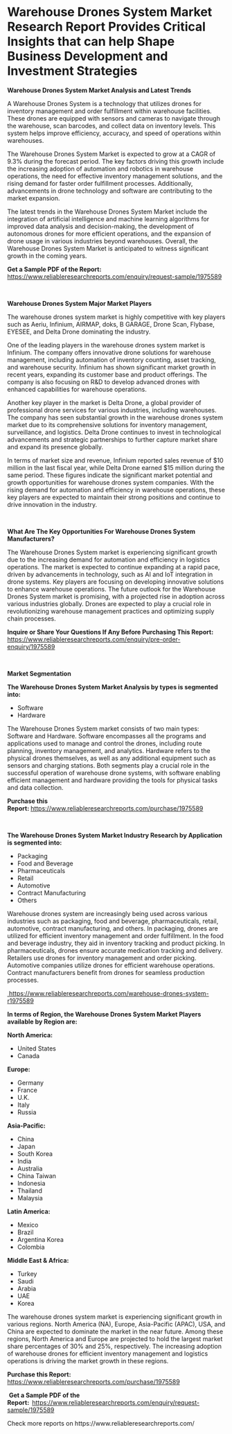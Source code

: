 <p><h1>Warehouse Drones System Market Research Report Provides Critical Insights that can help Shape Business Development and Investment Strategies</h1></p><p><strong>Warehouse Drones System Market Analysis and Latest Trends</strong></p>
<p><p>A Warehouse Drones System is a technology that utilizes drones for inventory management and order fulfillment within warehouse facilities. These drones are equipped with sensors and cameras to navigate through the warehouse, scan barcodes, and collect data on inventory levels. This system helps improve efficiency, accuracy, and speed of operations within warehouses.</p><p>The Warehouse Drones System Market is expected to grow at a CAGR of 9.3% during the forecast period. The key factors driving this growth include the increasing adoption of automation and robotics in warehouse operations, the need for effective inventory management solutions, and the rising demand for faster order fulfillment processes. Additionally, advancements in drone technology and software are contributing to the market expansion.</p><p>The latest trends in the Warehouse Drones System Market include the integration of artificial intelligence and machine learning algorithms for improved data analysis and decision-making, the development of autonomous drones for more efficient operations, and the expansion of drone usage in various industries beyond warehouses. Overall, the Warehouse Drones System Market is anticipated to witness significant growth in the coming years.</p></p>
<p><strong>Get a Sample PDF of the Report:&nbsp;</strong> <a href="https://www.reliableresearchreports.com/enquiry/request-sample/1975589">https://www.reliableresearchreports.com/enquiry/request-sample/1975589</a></p>
<p>&nbsp;</p>
<p><strong>Warehouse Drones System Major Market Players</strong></p>
<p><p>The warehouse drones system market is highly competitive with key players such as Aeriu, Infinium, AIRMAP, doks, B GARAGE, Drone Scan, Flybase, EYESEE, and Delta Drone dominating the industry. </p><p>One of the leading players in the warehouse drones system market is Infinium. The company offers innovative drone solutions for warehouse management, including automation of inventory counting, asset tracking, and warehouse security. Infinium has shown significant market growth in recent years, expanding its customer base and product offerings. The company is also focusing on R&D to develop advanced drones with enhanced capabilities for warehouse operations.</p><p>Another key player in the market is Delta Drone, a global provider of professional drone services for various industries, including warehouses. The company has seen substantial growth in the warehouse drones system market due to its comprehensive solutions for inventory management, surveillance, and logistics. Delta Drone continues to invest in technological advancements and strategic partnerships to further capture market share and expand its presence globally.</p><p>In terms of market size and revenue, Infinium reported sales revenue of $10 million in the last fiscal year, while Delta Drone earned $15 million during the same period. These figures indicate the significant market potential and growth opportunities for warehouse drones system companies. With the rising demand for automation and efficiency in warehouse operations, these key players are expected to maintain their strong positions and continue to drive innovation in the industry.</p></p>
<p>&nbsp;</p>
<p><strong>What Are The Key Opportunities For Warehouse Drones System Manufacturers?</strong></p>
<p><p>The Warehouse Drones System market is experiencing significant growth due to the increasing demand for automation and efficiency in logistics operations. The market is expected to continue expanding at a rapid pace, driven by advancements in technology, such as AI and IoT integration in drone systems. Key players are focusing on developing innovative solutions to enhance warehouse operations. The future outlook for the Warehouse Drones System market is promising, with a projected rise in adoption across various industries globally. Drones are expected to play a crucial role in revolutionizing warehouse management practices and optimizing supply chain processes.</p></p>
<p><strong>Inquire or Share Your Questions If Any Before Purchasing This Report:</strong> <a href="https://www.reliableresearchreports.com/enquiry/pre-order-enquiry/1975589">https://www.reliableresearchreports.com/enquiry/pre-order-enquiry/1975589</a></p>
<p>&nbsp;</p>
<p><strong>Market Segmentation</strong></p>
<p><strong>The Warehouse Drones System Market Analysis by types is segmented into:</strong></p>
<p><ul><li>Software</li><li>Hardware</li></ul></p>
<p><p>The Warehouse Drones System market consists of two main types: Software and Hardware. Software encompasses all the programs and applications used to manage and control the drones, including route planning, inventory management, and analytics. Hardware refers to the physical drones themselves, as well as any additional equipment such as sensors and charging stations. Both segments play a crucial role in the successful operation of warehouse drone systems, with software enabling efficient management and hardware providing the tools for physical tasks and data collection.</p></p>
<p><strong>Purchase this Report:&nbsp;</strong><a href="https://www.reliableresearchreports.com/purchase/1975589">https://www.reliableresearchreports.com/purchase/1975589</a></p>
<p>&nbsp;</p>
<p><strong>The Warehouse Drones System Market Industry Research by Application is segmented into:</strong></p>
<p><ul><li>Packaging</li><li>Food and Beverage</li><li>Pharmaceuticals</li><li>Retail</li><li>Automotive</li><li>Contract Manufacturing</li><li>Others</li></ul></p>
<p><p>Warehouse drones system are increasingly being used across various industries such as packaging, food and beverage, pharmaceuticals, retail, automotive, contract manufacturing, and others. In packaging, drones are utilized for efficient inventory management and order fulfillment. In the food and beverage industry, they aid in inventory tracking and product picking. In pharmaceuticals, drones ensure accurate medication tracking and delivery. Retailers use drones for inventory management and order picking. Automotive companies utilize drones for efficient warehouse operations. Contract manufacturers benefit from drones for seamless production processes.</p></p>
<p><a href="https://www.reliableresearchreports.com/warehouse-drones-system-r1975589">&nbsp;https://www.reliableresearchreports.com/warehouse-drones-system-r1975589</a></p>
<p><strong>In terms of Region, the Warehouse Drones System Market Players available by Region are:</strong></p>
<p>
    <p> <strong> North America: </strong>
        <ul>
            <li>United States</li>
            <li>Canada</li>
        </ul>
        </p> 
    <p> <strong> Europe: </strong>
        <ul>
            <li>Germany</li>
            <li>France</li>
            <li>U.K.</li>
            <li>Italy</li>
            <li>Russia</li>
        </ul>
        </p> 
    <p> <strong> Asia-Pacific: </strong>
        <ul>
            <li>China</li>
            <li>Japan</li>
            <li>South Korea</li>
            <li>India</li>
            <li>Australia</li>
            <li>China Taiwan</li>
            <li>Indonesia</li>
            <li>Thailand</li>
            <li>Malaysia</li>
        </ul>
        </p> 
    <p> <strong> Latin America: </strong>
        <ul>
            <li>Mexico</li>
            <li>Brazil</li>
            <li>Argentina Korea</li>
            <li>Colombia</li>
        </ul>
        </p> 
    <p> <strong> Middle East & Africa: </strong>
        <ul>
            <li>Turkey</li>
            <li>Saudi</li>
            <li>Arabia</li>
            <li>UAE</li>
            <li>Korea</li>
        </ul>
    </p>
    </p>
<p><p>The warehouse drones system market is experiencing significant growth in various regions. North America (NA), Europe, Asia-Pacific (APAC), USA, and China are expected to dominate the market in the near future. Among these regions, North America and Europe are projected to hold the largest market share percentages of 30% and 25%, respectively. The increasing adoption of warehouse drones for efficient inventory management and logistics operations is driving the market growth in these regions.</p></p>
<p><strong>Purchase this Report: </strong><a href="https://www.reliableresearchreports.com/purchase/1975589">https://www.reliableresearchreports.com/purchase/1975589</a></p>
<p>&nbsp;<strong>Get a Sample PDF of the Report:&nbsp;&nbsp;</strong><a href="https://www.reliableresearchreports.com/enquiry/request-sample/1975589">https://www.reliableresearchreports.com/enquiry/request-sample/1975589</a></p>
<p><strong></strong></p>
<p>Check more reports on https://www.reliableresearchreports.com/</p>